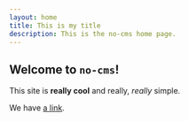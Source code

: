 ```yaml
---
layout: home
title: This is my title
description: This is the no-cms home page.
---
```

## Welcome to `no-cms`!

This site is **really cool** and really, _really_ simple.

We have [a link](/video).
